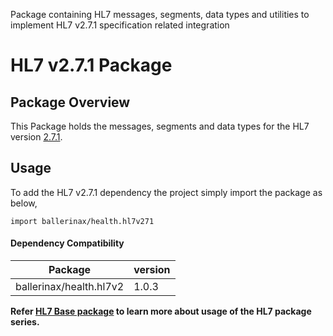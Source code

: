 Package containing HL7 messages, segments, data types and utilities to implement HL7 v2.7.1 specification related
integration

# HL7 v2.7.1 Package

## Package Overview

This Package holds the messages, segments and data types for the HL7 version [2.7.1](https://www.hl7.org/implement/standards/product_brief.cfm?product_id=277).

## Usage

To add the HL7 v2.7.1 dependency the project simply import the package as below,
```ballerina
import ballerinax/health.hl7v271
```

#### Dependency Compatibility

| Package                       | version |
|-------------------------------|---------|
| ballerinax/health.hl7v2       | 1.0.3   |

**Refer [HL7 Base package](https://central.ballerina.io/ballerinax/health.hl7v2) to learn more about usage of
the HL7 package series.**
